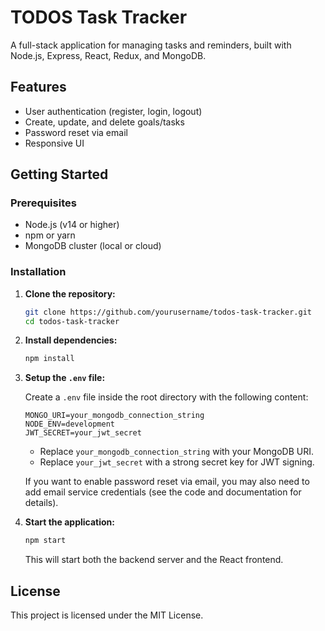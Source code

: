# TODOS Task Tracker

A full-stack application for managing tasks and reminders, built with Node.js, Express, React, Redux, and MongoDB.

## Features

- User authentication (register, login, logout)
- Create, update, and delete goals/tasks
- Password reset via email
- Responsive UI

## Getting Started

### Prerequisites

- Node.js (v14 or higher)
- npm or yarn
- MongoDB cluster (local or cloud)

### Installation

1. **Clone the repository:**
   ```sh
   git clone https://github.com/yourusername/todos-task-tracker.git
   cd todos-task-tracker
   ```

2. **Install dependencies:**
   ```sh
   npm install
   ```

3. **Setup the `.env` file:**

   Create a `.env` file inside the root directory with the following content:

   ```
   MONGO_URI=your_mongodb_connection_string
   NODE_ENV=development
   JWT_SECRET=your_jwt_secret
   ```

   - Replace `your_mongodb_connection_string` with your MongoDB URI.
   - Replace `your_jwt_secret` with a strong secret key for JWT signing.

   If you want to enable password reset via email, you may also need to add email service credentials (see the code and documentation for details).

4. **Start the application:**
   ```sh
   npm start
   ```

   This will start both the backend server and the React frontend.

## License

This project is licensed under the MIT License.

